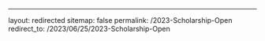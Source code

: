 ---
layout: redirected
sitemap: false
permalink: /2023-Scholarship-Open
redirect_to: /2023/06/25/2023-Scholarship-Open
